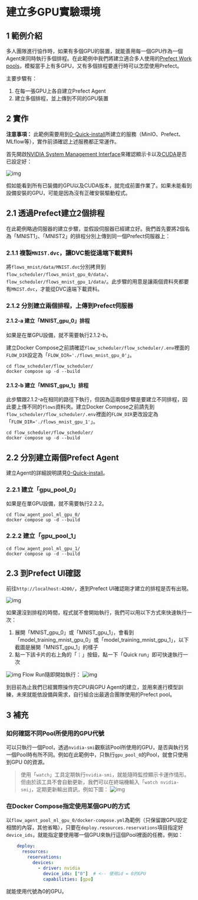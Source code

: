 # 建立多GPU實驗環境

## 1 範例介紹
多人團隊進行協作時，如果有多個GPU的裝置，就能善用每一個GPU作為一個Agent來同時執行多個排程。在此範例中我們將建立適合多人使用的[Prefect Work pools](https://docs.prefect.io/2.14.3/concepts/work-pools/)，模擬當手上有多GPU，又有多個排程要進行時可以怎麼使用Prefect。

主要步驟有：
1. 在每一張GPU上各自建立Prefect Agent
2. 建立多個排程，並上傳到不同的GPU裝置

## 2 實作
**注意事項：**
此範例需要用到[0-Quick-install](https://)所建立的服務（MinIO、Prefect、MLflow等），實作前須確認上述服務都正常運作。

首先開啟[NVIDIA System Management Interface](https://developer.nvidia.com/nvidia-system-management-interface)來確認顯示卡以及[CUDA](https://www.nvidia.com/zh-tw/geforce/technologies/cuda/)是否已設定好：

![img](./png/nvidia-smi.png)

假如能看到所有已裝備的GPU以及CUDA版本，就完成前置作業了。如果未能看到設備安裝的GPU，可能是因為沒有正確安裝驅動程式。

## 2.1 透過Prefect建立2個排程
在此範例略過伺服器的建立步驟，並假設伺服器已經建立好。我們首先要將2個名為「MNIST1」、「MNIST2」的排程分別上傳到同一個Prefect伺服器上：

### 2.1.1 複製`MNIST.dvc`，讓DVC能從遠端下載資料
將`flows_mnist/data/MNIST.dvc`分別拷貝到`flow_scheduler/flows_mnist_gpu_0/data/`、`flow_scheduler/flows_mnist_gpu_1/data/`。此步驟的用意是讓兩個資料夾都要有`MNIST.dvc`，才能從DVC遠端下載資料。


### 2.1.2 分別建立兩個排程，上傳到Prefect伺服器
#### 2.1.2-a 建立「MNIST_gpu_0」排程
如果是在單GPU設備，就不需要執行2.1.2-b。

建立Docker Compose之前請確認`flow_scheduler/flow_scheduler/.env`裡面的`FLOW_DIR`設定為「`FLOW_DIR='./flows_mnist_gpu_0'`」。

````commmandline
cd flow_scheduler/flow_scheduler/
docker compose up -d --build
````

#### 2.1.2-b 建立「MNIST_gpu_1」排程
此步驟跟2.1.2-a在相同的路徑下執行，但因為這兩個步驟是要建立不同排程，因此要上傳不同的`flows`資料夾。建立Docker Compose之前請先到`flow_scheduler/flow_scheduler/.env`裡面的`FLOW_DIR`更改設定為「`FLOW_DIR='./flows_mnist_gpu_1'`」。

````commmandline
cd flow_scheduler/flow_scheduler/
docker compose up -d --build
````

## 2.2 分別建立兩個Prefect Agent
建立Agent的詳細說明請見[0-Quick-install](https://)。

### 2.2.1 建立「gpu_pool_0」

如果是在單GPU設備，就不需要執行2.2.2。
````commmandline
cd flow_agent_pool_ml_gpu_0/
docker compose up -d --build
````

### 2.2.2 建立「gpu_pool_1」
````commmandline
cd flow_agent_pool_ml_gpu_1/
docker compose up -d --build
````

## 2.3 到Prefect UI確認
前往`http://localhost:4200/`，進到Prefect UI確認剛才建立的排程是否有出現。

![img](./png/Prefect_flows.png)

如果還沒到排程的時間，程式就不會開始執行，我們可以用以下方式來快速執行一次：
1. 展開「MNIST_gpu_0」或「MNIST_gpu_1」，會看到「model_training_mnist_gpu_0」或「model_training_mnist_gpu_1」，以下截圖是展開「MNIST_gpu_1」的樣子
2. 點一下該卡片的右上角的「⋮」按鈕，點一下「Quick run」即可快速執行一次

![img](./png/Prefect_quick_run.png)
Flow Run隨即開始執行：
![img](./png/Prefect_flow_run.png)

到目前為止我們已經實際操作完CPU與GPU Agent的建立，並用來進行模型訓練，未來就能依設備與需求，自行組合出最適合團隊使用的Prefect pool。

## 3 補充
### 如何確認不同Pool所使用的GPU代號
可以只執行一個Pool，透過`nvidia-smi`觀察該Pool所使用的GPU，是否與執行另一個Pool時有所不同。例如在此範例中，只執行`gpu_pool_0`的Pool，就會只使用到GPU 0的資源。

> 使用「`watch`」工具定期執行`nvidia-smi`，就能隨時監控顯示卡運作情形。但由於該工具不會自動更新，我們可以在終端機輸入「`watch nvidia-smi`」，定期更新輸出資訊，例如下圖：
![img](./png/watch_nvidia-smi.png)

### 在Docker Compose指定使用某個GPU的方式
以`flow_agent_pool_ml_gpu_0/docker-compose.yml`為範例（只保留跟GPU設定相關的內容，其他省略），只要在`deploy.resources.reservations`項目指定好`device_ids`，就能指定要使用哪一個GPU來執行這個Pool裡面的任務，例如：

````yaml
    deploy:
      resources:
        reservations:
          devices:
            - driver: nvidia
              device_ids: ["0"]  # <-- 使用id = 0的GPU
              capabilities: [gpu]
````
就能使用代號為0的GPU。
